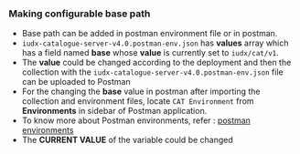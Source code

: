 ### Making configurable base path
- Base path can be added in postman environment file or in postman.
- `iudx-catalogue-server-v4.0.postman-env.json` has **values** array which has a field named **base** whose **value** is currently set to `iudx/cat/v1`.
- The **value** could be changed according to the deployment and then the collection with the `iudx-catalogue-server-v4.0.postman-env.json` file can be uploaded to Postman
- For the changing the **base** value in postman after importing the collection and environment files, locate `CAT Environment` from **Environments** in sidebar of Postman application.
- To know more about Postman environments, refer : [postman environments](https://learning.postman.com/docs/sending-requests/managing-environments/)
- The **CURRENT VALUE** of the variable could be changed


